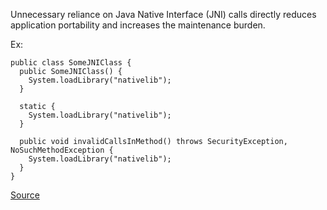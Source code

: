 Unnecessary reliance on Java Native Interface (JNI) calls directly reduces application portability and increases the maintenance burden.

Ex:

```
public class SomeJNIClass {
  public SomeJNIClass() {
    System.loadLibrary("nativelib");
  }

  static {
    System.loadLibrary("nativelib");
  }

  public void invalidCallsInMethod() throws SecurityException, NoSuchMethodException {
    System.loadLibrary("nativelib");
  }
}
```

[Source](http://pmd.sourceforge.net/pmd-5.3.2/pmd-java/rules/java/controversial.html#AvoidUsingNativeCode)
